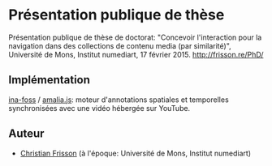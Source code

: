 # Présentation publique de thèse

Présentation publique de thèse de doctorat: "Concevoir l'interaction pour la navigation dans des collections de contenu media (par similarité)", Université de Mons, Institut numediart, 17 février 2015. http://frisson.re/PhD/

## Implémentation

[ina-foss](https://github.com/ina-foss) / [amalia.js](https://github.com/ina-foss/amalia.js): moteur d'annotations spatiales et temporelles synchronisées avec une vidéo hébergée sur YouTube.

## Auteur
 * [Christian Frisson](http://christian.frisson.re) (à l'époque: Université de Mons, Institut numediart)
